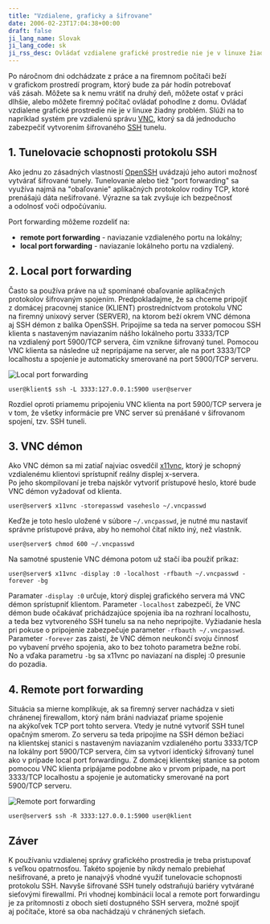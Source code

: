 ```yaml
---
title: "Vzdialene, graficky a šifrovane"
date: 2006-02-23T17:04:38+00:00
draft: false
ji_lang_name: Slovak
ji_lang_code: sk
ji_rss_desc: Ovládať vzdialene grafické prostredie nie je v linuxe žiadny problém.
---
```


Po náročnom dni odchádzate z práce a na firemnom počítači beží v grafickom prostredí program, ktorý bude za pár hodín potrebovať váš zásah. 
Môžete sa k nemu vrátiť na druhý deň, môžete ostať v práci dlhšie, alebo môžete firemný počítač ovládať pohodlne z domu. 
Ovládať vzdialene grafické prostredie nie je v linuxe žiadny problém. 
Slúži na to napríklad systém pre vzdialenú správu [VNC][1], ktorý sa dá jednoducho zabezpečiť vytvorením šifrovaného [SSH][2] tunelu.

## 1. Tunelovacie schopnosti protokolu SSH

Ako jednu zo zásadných vlastností [OpenSSH][3] uvádzajú jeho autori možnosť vytvárať šifrované tunely. 
Tunelovanie alebo tiež "port forwarding" sa využíva najmä na "obaľovanie" aplikačných protokolov rodiny TCP, ktoré prenášajú dáta nešifrované. 
Výrazne sa tak zvyšuje ich bezpečnosť a odolnosť voči odpočúvaniu.

Port forwarding môžeme rozdeliť na:

- **remote port forwarding** - naviazanie vzdialeného portu na lokálny;
- **local port forwarding** - naviazanie lokálneho portu na vzdialený.

## 2. Local port forwarding

Často sa používa práve na už spomínané obaľovanie aplikačných protokolov šifrovaným spojením. 
Predpokladajme, že sa chceme pripojiť z domácej pracovnej stanice (KLIENT) prostredníctvom protokolu VNC na firemný unixový server (SERVER), na ktorom beží okrem VNC démona aj SSH démon z balíka OpenSSH. 
Pripojíme sa teda na server pomocou SSH klienta s nastaveným naviazaním nášho lokálneho portu 3333/TCP na vzdialený port 5900/TCP servera, čím vznikne šifrovaný tunel. 
Pomocou VNC klienta sa následne už nepripájame na server, ale na port 3333/TCP localhostu a spojenie je automaticky smerované na port 5900/TCP serveru.

![Local port forwarding](vnc.gif)

```
user@klient$ ssh -L 3333:127.0.0.1:5900 user@server
```

Rozdiel oproti priamemu pripojeniu VNC klienta na port 5900/TCP servera je v tom, že všetky informácie pre VNC server sú prenášané v šifrovanom spojení, tzv. SSH tuneli.

## 3. VNC démon

Ako VNC démon sa mi zatiaľ najviac osvedčil [x11vnc][4], ktorý je schopný vzdialenému klientovi sprístupniť reálny displej x-servera. 
Po jeho skompilovaní je treba najskôr vytvoriť prístupové heslo, ktoré bude VNC démon vyžadovať od klienta.

```
user@server$ x11vnc -storepasswd vaseheslo ~/.vncpasswd
```

Keďže je toto heslo uložené v súbore `~/.vncpasswd`, je nutné mu nastaviť správne prístupové práva, aby ho nemohol čítať nikto iný, než vlastník.

```
user@server$ chmod 600 ~/.vncpasswd
```

Na samotné spustenie VNC démona potom už stačí iba použiť príkaz:

```
user@server$ x11vnc -display :0 -localhost -rfbauth ~/.vncpasswd -forever -bg
```

Paramater `-display :0` určuje, ktorý displej grafického servera má VNC démon sprístupniť klientom. 
Parameter `-localhost` zabezpečí, že VNC démon bude očakávať prichádzajúce spojenia iba na rozhraní localhostu, a teda bez vytvoreného SSH tunelu sa na neho nepripojíte. 
Vyžiadanie hesla pri pokuse o pripojenie zabezpečuje parameter `-rfbauth ~/.vncpasswd`. 
Parameter `-forever` zas zaistí, že VNC démon neukončí svoju činnosť po vybavení prvého spojenia, ako to bez tohoto parametra bežne robí. 
No a vďaka parametru `-bg` sa x11vnc po naviazaní na displej :0 presunie do pozadia.

## 4. Remote port forwarding

Situácia sa mierne komplikuje, ak sa firemný server nachádza v sieti chránenej firewallom, ktorý nám bráni nadviazať priame spojenie na akýkoľvek TCP port tohto servera. 
Vtedy je nutné vytvoriť SSH tunel opačným smerom. 
Zo serveru sa teda pripojíme na SSH démon bežiaci na klientskej stanici s nastaveným naviazaním vzdialeného portu 3333/TCP na lokálny port 5900/TCP servera, čím sa vytvorí identický šifrovaný tunel ako v prípade local port forwardingu. 
Z domácej klientskej stanice sa potom pomocou VNC klienta pripájame podobne ako v prvom prípade, na port 3333/TCP localhostu a spojenie je automaticky smerované na port 5900/TCP serveru.

![Remote port forwarding](vnc2.gif)

```
user@server$ ssh -R 3333:127.0.0.1:5900 user@klient
```

## Záver

K používaniu vzdialenej správy grafického prostredia je treba pristupovať s veľkou opatrnosťou. 
Takéto spojenie by nikdy nemalo prebiehať nešifrované, a preto je nanajvýš vhodné využiť tunelovacie schopnosti protokolu SSH. 
Navyše šifrované SSH tunely odstraňujú bariéry vytvárané sieťovými firewallmi. 
Pri vhodnej kombinácii local a remote port forwardingu je za prítomnosti z oboch sietí dostupného SSH servera, možné spojiť aj počítače, ktoré sa oba nachádzajú v chránených sieťach.

[1]: https://en.wikipedia.org/wiki/VNC
[2]: https://en.wikipedia.org/wiki/SSH
[3]: https://www.openssh.com/
[4]: http://www.karlrunge.com/x11vnc/
